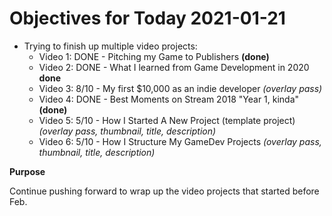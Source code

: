 # Objectives for Today 2021-01-21

- Trying to finish up multiple video projects:
  - Video 1: DONE -  Pitching my Game to Publishers **(done)**
  - Video 2: DONE - What I learned from Game Development in 2020 **done**
  - Video 3: 8/10 - My first $10,000 as an indie developer _(overlay pass)_
  - Video 4: DONE - Best Moments on Stream 2018 "Year 1, kinda" **(done)**
  - Video 5: 5/10 - How I Started A New Project (template project) _(overlay pass, thumbnail, title, description)_
  - Video 6: 5/10 - How I Structure My GameDev Projects _(overlay pass, thumbnail, title, description)_

**Purpose**

Continue pushing forward to wrap up the video projects that started before Feb.
